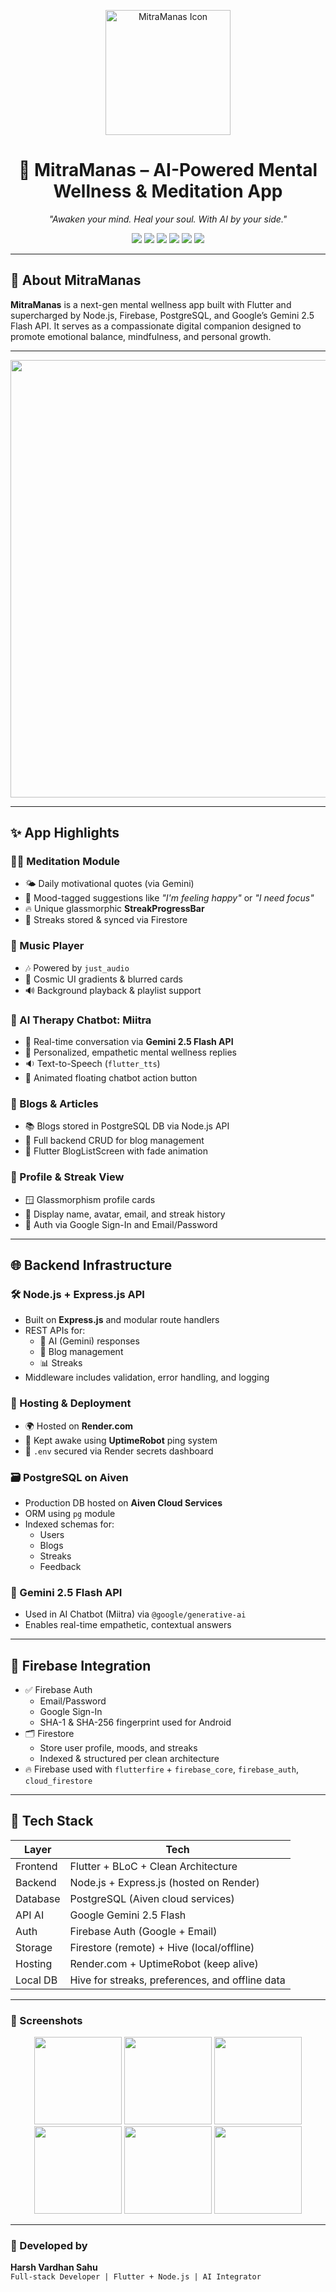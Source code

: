 <p align="center">
  <img width="200" height="200" alt="MitraManas Icon" src="https://github.com/user-attachments/assets/1178fdae-d32b-496b-9167-d39b2786f5fb" />
</p>

<h1 align="center">🌌 MitraManas – AI-Powered Mental Wellness & Meditation App</h1>

<p align="center">
  <i>"Awaken your mind. Heal your soul. With AI by your side."</i>
</p>

<p align="center">
  <img src="https://img.shields.io/badge/Flutter-Frontend-blue.svg" />
  <img src="https://img.shields.io/badge/Node.js-Backend-green.svg" />
  <img src="https://img.shields.io/badge/Gemini%202.5%20Flash-AI%20Therapy-yellow.svg" />
  <img src="https://img.shields.io/badge/Firebase-Auth%20%26%20Firestore-orange.svg" />
  <img src="https://img.shields.io/badge/PostgreSQL-Aiven%20Cloud-blue.svg" />
  <img src="https://img.shields.io/badge/Render-Live%20Backend-purple.svg" />
</p>

---

## 📱 About MitraManas

**MitraManas** is a next-gen mental wellness app built with Flutter and supercharged by Node.js, Firebase, PostgreSQL, and Google’s Gemini 2.5 Flash API. It serves as a compassionate digital companion designed to promote emotional balance, mindfulness, and personal growth.

---
<p align="center">
  <img src="https://github.com/user-attachments/assets/c8565308-cc43-4f3c-9a8a-657154d6d070" width="700" />
</p>

---
## ✨ App Highlights

### 🧘‍♂️ Meditation Module
- 🌤️ Daily motivational quotes (via Gemini)
- 🎯 Mood-tagged suggestions like *"I'm feeling happy"* or *"I need focus"*
- 🔥 Unique glassmorphic **StreakProgressBar**
- 📆 Streaks stored & synced via Firestore

### 🎵 Music Player
- 🎶 Powered by `just_audio`  
- 🌌 Cosmic UI gradients & blurred cards  
- 🔊 Background playback & playlist support

### 💬 AI Therapy Chatbot: Miitra
- 🤖 Real-time conversation via **Gemini 2.5 Flash API**
- 🧠 Personalized, empathetic mental wellness replies
- 🔉 Text-to-Speech (`flutter_tts`)
- 💬 Animated floating chatbot action button

### 📰 Blogs & Articles
- 📚 Blogs stored in PostgreSQL DB via Node.js API
- 🧾 Full backend CRUD for blog management
- 📲 Flutter BlogListScreen with fade animation

### 👤 Profile & Streak View
- 🪟 Glassmorphism profile cards
- 👥 Display name, avatar, email, and streak history
- 🔄 Auth via Google Sign-In and Email/Password

---

## 🌐 Backend Infrastructure

### 🛠️ Node.js + Express.js API
- Built on **Express.js** and modular route handlers  
- REST APIs for:
  - 🧠 AI (Gemini) responses
  - 📰 Blog management
  - 📊 Streaks
- Middleware includes validation, error handling, and logging

### 📡 Hosting & Deployment
- 🌍 Hosted on **Render.com**  
- 🚦 Kept awake using **UptimeRobot** ping system  
- 🔐 `.env` secured via Render secrets dashboard

### 🗃️ PostgreSQL on Aiven
- Production DB hosted on **Aiven Cloud Services**
- ORM using `pg` module  
- Indexed schemas for:
  - Users
  - Blogs
  - Streaks
  - Feedback

### 🧠 Gemini 2.5 Flash API
- Used in AI Chatbot (Miitra) via `@google/generative-ai`
- Enables real-time empathetic, contextual answers

---

## 🔐 Firebase Integration

- ✅ Firebase Auth
  - Email/Password
  - Google Sign-In
  - SHA-1 & SHA-256 fingerprint used for Android
- 🗂️ Firestore
  - Store user profile, moods, and streaks
  - Indexed & structured per clean architecture
- 🔥 Firebase used with `flutterfire` + `firebase_core`, `firebase_auth`, `cloud_firestore`

---
## 🧠 Tech Stack

| Layer       | Tech                                                                 |
|-------------|----------------------------------------------------------------------|
| Frontend    | Flutter + BLoC + Clean Architecture                                  |
| Backend     | Node.js + Express.js (hosted on Render)                             |
| Database    | PostgreSQL (Aiven cloud services)                                    |
| API AI      | Google Gemini 2.5 Flash                                              |
| Auth        | Firebase Auth (Google + Email)                                       |
| Storage     | Firestore (remote) + Hive (local/offline)                            |
| Hosting     | Render.com + UptimeRobot (keep alive)                                |
| Local DB    | Hive for streaks, preferences, and offline data                      |

---


### 📸 Screenshots

<p align="center">
  <img src="https://github.com/user-attachments/assets/73aa6801-d816-4fcd-bf21-36ce1cbc0beb" width="140"/>
  <img src="https://github.com/user-attachments/assets/ce12a978-29b1-4f49-a5e4-96018e6b74d7" width="140"/>
  <img src="https://github.com/user-attachments/assets/5363477c-ea2b-4a94-a314-627df1f5e730" width="140"/>
  <img src="https://github.com/user-attachments/assets/e8463a6e-38cf-4ac6-b8da-afe46268d05c" width="140"/>
  <img src="https://github.com/user-attachments/assets/867d29f3-2fc7-4d69-84c4-3d22e7f06552" width="140"/>
  <img src="https://github.com/user-attachments/assets/b63224a3-cac2-4ecc-84ce-243235c4ec93" width="140"/>
</p>

---

### 👤 Developed by

**Harsh Vardhan Sahu**  
`Full-stack Developer | Flutter + Node.js | AI Integrator`

